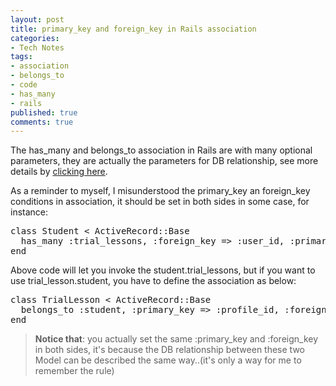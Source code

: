 ```yaml
---
layout: post
title: primary_key and foreign_key in Rails association
categories:
- Tech Notes
tags:
- association
- belongs_to
- code
- has_many
- rails
published: true
comments: true
---
```

<p>The has_many and belongs_to association in Rails are with many optional parameters, they are actually the parameters for DB relationship, see more details by <a href="http://api.rubyonrails.org/classes/ActiveRecord/Associations/ClassMethods.html">clicking here</a>.</p>

<p>As a reminder to myself, I misunderstood the primary_key an foreign_key conditions in association, it should be set in both sides in some case, for instance:
<pre name="code" class="ruby">
class Student < ActiveRecord::Base
  has_many :trial_lessons, :foreign_key => :user_id, :primary_key => :profile_id
end
</pre>
Above code will let you invoke the student.trial_lessons, but if you want to use trial_lesson.student, you have to define the association as below:
<pre name="code" class="ruby">
class TrialLesson < ActiveRecord::Base
  belongs_to :student, :primary_key => :profile_id, :foreign_key => :user_id
end
</pre>
<blockquote><strong>Notice that</strong>: you actually set the same :primary_key and :foreign_key in both sides, it's because the DB relationship between these two Model can be described the same way..(it's only a way for me to remember the rule)</blockquote></p>
